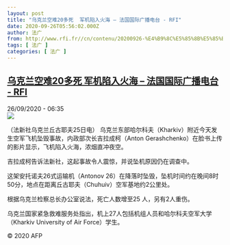 ```yaml
---
layout: post
title: "乌克兰空难20多死  军机陷入火海 – 法国国际广播电台 - RFI"
date: 2020-09-26T05:56:02.000Z
author: 法广
from: http://www.rfi.fr//cn/contenu/20200926-%E4%B9%8C%E5%85%8B%E5%85%B0%E7%A9%BA%E9%9A%BE20%E5%A4%9A%E6%AD%BB-%E5%86%9B%E6%9C%BA%E9%99%B7%E5%85%A5%E7%81%AB%E6%B5%B7
tags: [ 法广 ]
categories: [ 法广 ]
---
```

<!--1601099762000-->
[乌克兰空难20多死  军机陷入火海 – 法国国际广播电台 - RFI](http://www.rfi.fr//cn/contenu/20200926-%E4%B9%8C%E5%85%8B%E5%85%B0%E7%A9%BA%E9%9A%BE20%E5%A4%9A%E6%AD%BB-%E5%86%9B%E6%9C%BA%E9%99%B7%E5%85%A5%E7%81%AB%E6%B5%B7)
------

<div>
<div>26/09/2020 - 06:35</div><img src="https://s.rfi.fr/media/display/5dfd2e98-ffb5-11ea-8f9d-005056a964fe/w:310/p:16x9/int0004b.200926123502.jpg"><div class="t-content__body u-clearfix">            <p>（法新社乌克兰丘古耶夫25日电）    乌克兰东部哈尔科夫（Kharkiv）附近今天发生空军飞机坠毁事故，内政部次长吉拉成柯（Anton Gerashchenko）在脸书上传的影片显示，飞机陷入火海，浓烟直冲夜空。</p><p>    吉拉成柯告诉法新社，这起事故令人震惊，并说坠机原因仍在调查中。</p><p>    这架安托诺夫26式运输机（Antonov 26）在降落时坠毁，坠机时间约在晚间8时50分，地点在距离丘古耶夫（Chuhuiv）空军基地约2公里处。</p><p>    根据乌克兰检察总长办公室说法，死亡人数增至25 人，另有2人重伤。</p><p>    乌克兰国家紧急救难服务处指出，机上27人包括机组人员和哈尔科夫空军大学（Kharkiv University of Air Force）学生。</p>            <p class="t-copyright">© 2020 AFP</p>        </div>
</div>
